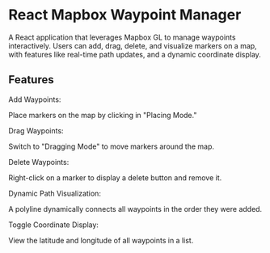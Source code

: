 # React Mapbox Waypoint Manager
A React application that leverages Mapbox GL to manage waypoints interactively. Users can add, drag, delete, and visualize markers on a map, with features like real-time path updates, and a dynamic coordinate display.

## Features
Add Waypoints:

Place markers on the map by clicking in "Placing Mode."

Drag Waypoints:

Switch to "Dragging Mode" to move markers around the map.

Delete Waypoints:

Right-click on a marker to display a delete button and remove it.

Dynamic Path Visualization:

A polyline dynamically connects all waypoints in the order they were added.

Toggle Coordinate Display:

View the latitude and longitude of all waypoints in a list.
